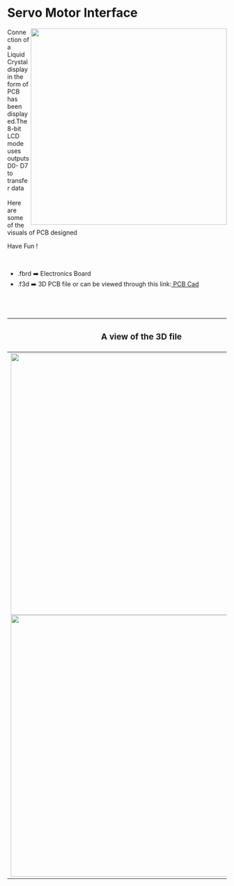 <h1>Servo Motor Interface</h1>

<div>
   <img width=450 align=right src="https://github.com/Curovearth/Dive-into-Electronics/blob/main/PCB%20Designs/09-RGB%20interface/img1.png"/>
   <p>Connection of a Liquid Crystal display in the form of PCB has been displayed.The 8-bit LCD mode uses outputs D0- D7 to transfer data <br><br>Here are some of the visuals of PCB designed<br>
        
   Have Fun !
  </p>
<br>

   - .fbrd ➡️ Electronics Board
   - .f3d  ➡️ 3D PCB file or can be viewed through this link:<a href="https://a360.co/3rheHmj"> PCB Cad</a>
   
   
<br> <br> 
<div align=center>
   
| <h3>A view of the 3D file</h2> | <h3>Schematic Diagram for PCB</h3> |      
| --- | --- |
| <img width=600 align=center src="https://github.com/Curovearth/Dive-into-Electronics/blob/main/PCB%20Designs/09-RGB%20interface/img2.png"/><br><img width=600 align=center src="https://github.com/Curovearth/Dive-into-Electronics/blob/main/PCB%20Designs/09-RGB%20interface/img3.png"/> |    <img width="400" src="https://github.com/Curovearth/Dive-into-Electronics/blob/main/PCB%20Designs/09-RGB%20interface/PCB_view.png"> | 
 
</div>

 
